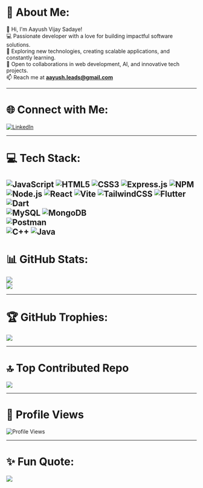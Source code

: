# 💫 About Me:
👋 Hi, I'm Aayush Vijay Sadaye!  
💻 Passionate developer with a love for building impactful software solutions.  
🚀 Exploring new technologies, creating scalable applications, and constantly learning.  
🤝 Open to collaborations in web development, AI, and innovative tech projects.  
📫 Reach me at **aayush.leads@gmail.com**  

---

# 🌐 Connect with Me: 
[![LinkedIn](https://img.shields.io/badge/LinkedIn-%230077B5.svg?style=for-the-badge&logo=linkedin&logoColor=white)](https://www.linkedin.com/in/aayush-innovatesss/)  

---

# 💻 Tech Stack:
![JavaScript](https://img.shields.io/badge/JavaScript-323330?style=for-the-badge&logo=javascript&logoColor=F7DF1E) 
![HTML5](https://img.shields.io/badge/HTML5-E34F26?style=for-the-badge&logo=html5&logoColor=white) 
![CSS3](https://img.shields.io/badge/CSS3-1572B6?style=for-the-badge&logo=css3&logoColor=white) 
![Express.js](https://img.shields.io/badge/Express.js-404D59?style=for-the-badge) 
![NPM](https://img.shields.io/badge/NPM-CB3837?style=for-the-badge&logo=npm&logoColor=white)  
![Node.js](https://img.shields.io/badge/Node.js-43853D?style=for-the-badge&logo=node.js&logoColor=white) 
![React](https://img.shields.io/badge/React-20232A?style=for-the-badge&logo=react&logoColor=61DAFB)
![Vite](https://img.shields.io/badge/Vite-646CFF?style=for-the-badge&logo=vite&logoColor=FFD62E)
![TailwindCSS](https://img.shields.io/badge/TailwindCSS-06B6D4?style=for-the-badge&logo=tailwindcss&logoColor=white) 
![Flutter](https://img.shields.io/badge/Flutter-02569B?style=for-the-badge&logo=flutter&logoColor=white)
![Dart](https://img.shields.io/badge/Dart-0175C2?style=for-the-badge&logo=dart&logoColor=white)  
![MySQL](https://img.shields.io/badge/MySQL-4479A1?style=for-the-badge&logo=mysql&logoColor=white) 
![MongoDB](https://img.shields.io/badge/MongoDB-4EA94B?style=for-the-badge&logo=mongodb&logoColor=white)  
![Postman](https://img.shields.io/badge/Postman-FF6C37?style=for-the-badge&logo=postman&logoColor=white)  
![C++](https://img.shields.io/badge/C++-00599C?style=for-the-badge&logo=cplusplus&logoColor=white) 
![Java](https://img.shields.io/badge/Java-ED8B00?style=for-the-badge&logo=openjdk&logoColor=white)
---

# 📊 GitHub Stats:
![](https://github-readme-stats.vercel.app/api?username=Aayush-innovates&theme=tokyonight&hide_border=false&include_all_commits=true&count_private=true)  
![](https://github-readme-streak-stats.herokuapp.com/?user=Aayush-innovates&theme=tokyonight&hide_border=false)  

---

# 🏆 GitHub Trophies:
![](https://github-profile-trophy.vercel.app/?username=Aayush-innovates&theme=dracula&no-frame=false&no-bg=false&margin-w=4)

---

# 🔝 Top Contributed Repo
![](https://github-contributor-stats.vercel.app/api?username=Aayush-innovates&limit=5&theme=tokyonight&combine_all_yearly_contributions=true)

---

# 👀 Profile Views
![Profile Views](https://komarev.com/ghpvc/?username=Aayush-innovates&style=for-the-badge&color=blue)

---

# ✨ Fun Quote:
![](https://quotes-github-readme.vercel.app/api?type=horizontal&theme=radical)

